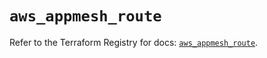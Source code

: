 # `aws_appmesh_route`

Refer to the Terraform Registry for docs: [`aws_appmesh_route`](https://registry.terraform.io/providers/hashicorp/aws/5.82.2/docs/resources/appmesh_route).

